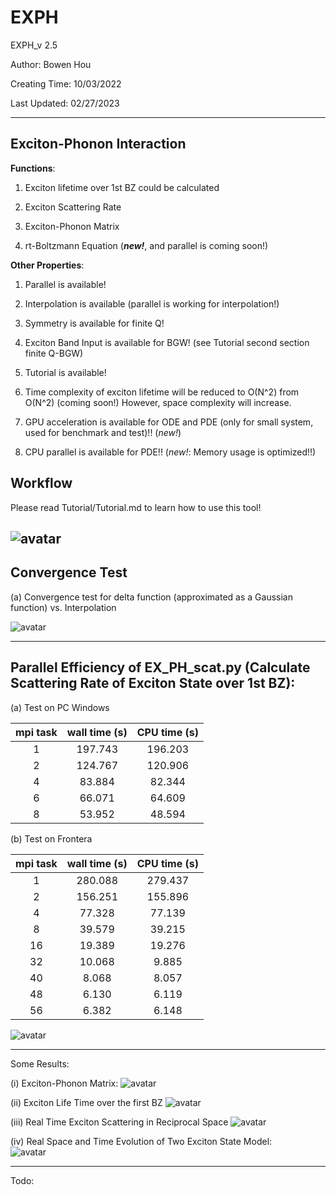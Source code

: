 # EXPH

EXPH_v 2.5

Author: Bowen Hou

Creating Time: 10/03/2022

Last Updated: 02/27/2023

---
## Exciton-Phonon Interaction

**Functions**:

1. Exciton lifetime over 1st BZ could be calculated

2. Exciton Scattering Rate

3. Exciton-Phonon Matrix 

4. rt-Boltzmann Equation (***new!***, and parallel is coming soon!)

**Other Properties**:

1. Parallel is available!

2. Interpolation is available (parallel is working for interpolation!)

3. Symmetry is available for finite Q!

4. Exciton Band Input is available for BGW! (see Tutorial second section finite Q-BGW)

5. Tutorial is available! 

6. Time complexity of exciton lifetime will be reduced to O(N^2) from O(N^2) (coming soon!) However, space complexity will increase.

7. GPU acceleration is available for ODE and PDE (only for small system, used for benchmark and test)!! (*new!*)

8. CPU parallel is available for PDE!! (*new!*: Memory usage is optimized!!)

## Workflow

Please read Tutorial/Tutorial.md to learn how to use this tool! 

![avatar](./fig/workflow.png)
---

## Convergence Test

(a) Convergence test for delta function (approximated as a Gaussian function) vs. Interpolation 

![avatar](./fig/Gaussian_Interpolation_Convergence.png)

---


## Parallel Efficiency of EX_PH_scat.py (Calculate Scattering Rate of Exciton State over 1st BZ):

(a) Test on PC Windows

| mpi task | wall time (s) | CPU time (s) |
|:--------:|:-------------:|:------------:|
|    1     |    197.743    |   196.203    |
|    2     |    124.767    |   120.906    |
|    4     |    83.884     |    82.344    |
|    6     |    66.071     |    64.609    |
|    8     |    53.952     |    48.594    |

(b) Test on Frontera

| mpi task    | wall time (s)    | CPU time (s) |
| :---: |   :---:       | :---: |
| 1 | 280.088 | 279.437|
|2 | 156.251 | 155.896|
|4 |77.328 | 77.139|
| 8 | 39.579| 39.215|
|16| 19.389 |19.276|
| 32 | 10.068|  9.885|
|40 | 8.068 | 8.057|
|48| 6.130  | 6.119|
|56| 6.382 | 6.148|

![avatar](./fig/para_eff.jpg)

---
Some Results:

(i) Exciton-Phonon Matrix:
![avatar](./fig/Exciton_Phonon.png)

(ii) Exciton Life Time over the first BZ
![avatar](./fig/lifetime.png)

(iii) Real Time Exciton Scattering in Reciprocal Space 
![avatar](./fig/occupation_evoluation.gif)

(iv) Real Space and Time Evolution of Two Exciton State Model:  
![avatar](./fig/simple_model.gif)


---
Todo:

 <!--(i) check everything of EX_PH_scat and EX_PH_lifetime
 
 (ii) normalization has been added, test more about it 
    
    (i) convergence
    (ii) compare it with non-renormalized situation!

 (iii) add some input file and rading system

 (iv) double check this: skip q=0 and omega = 0-->